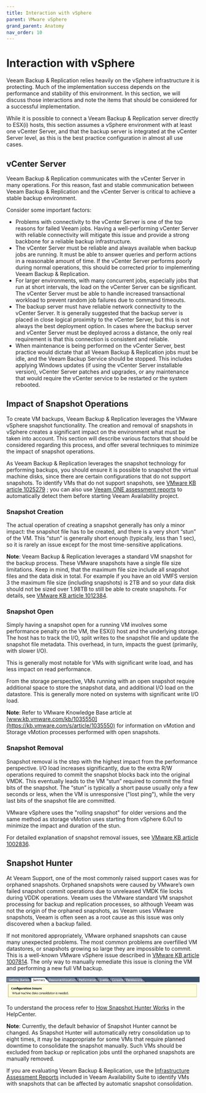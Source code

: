 ```yaml
---
title: Interaction with vSphere
parent: VMware vSphere
grand_parent: Anatomy
nav_order: 10
---
```


# Interaction with vSphere

Veeam Backup & Replication relies heavily on the vSphere infrastructure it is protecting. Much of
the implementation success depends on the performance and stability of this environment. In this
section, we will discuss those interactions and note the items that should be considered for a
successful implementation.

While it is possible to connect a Veeam Backup & Replication server directly to ESX(i) hosts, this
section assumes a vSphere environment with at least one vCenter Server, and that the backup server
is integrated at the vCenter Server level, as this is the best practice configuration in almost all
use cases.

## vCenter Server

Veeam Backup & Replication communicates with the vCenter Server in many operations. For this reason,
fast and stable communication between Veeam Backup & Replication and the vCenter Server is critical
to achieve a stable backup environment.

Consider some important factors:

- Problems with connectivity to the vCenter Server is one of the top reasons for failed Veeam jobs.
  Having a well-performing vCenter Server with reliable connectivity will mitigate this issue and
  provide a strong backbone for a reliable backup infrastructure.
- The vCenter Server must be reliable and always available when backup jobs are running. It must be
  able to answer queries and perform actions in a reasonable amount of time. If the vCenter Server
  performs poorly during normal operations, this should be corrected prior to implementing Veeam
  Backup & Replication.
- For larger environments, with many concurrent jobs, especially jobs that run at short intervals,
  the load on the vCenter Server can be significant. The vCenter Server must be able to handle
  increased transactional workload to prevent random job failures due to command timeouts.
- The backup server must have reliable network connectivity to the vCenter Server. It is generally
  suggested that the backup server is placed in close logical proximity to the vCenter Server, but
  this is not always the best deployment option. In cases where the backup server and vCenter Server
  must be deployed across a distance, the only real requirement is that this connection is
  consistent and reliable.
- When maintenance is being performed on the vCenter Server, best practice would dictate that all
  Veeam Backup & Replication jobs must be idle, and the Veeam Backup Service should be stopped. This
  includes applying Windows updates (if using the vCenter Server installable version), vCenter
  Server patches and upgrades, or any maintenance that would require the vCenter service to be
  restarted or the system rebooted.

## Impact of Snapshot Operations

To create VM backups, Veeam Backup & Replication leverages the VMware vSphere snapshot
functionality. The creation and removal of snapshots in vSphere creates a significant impact on the
environment what must be taken into account. This section will describe various factors that should
be considered regarding this process, and offer several techniques to minimize the impact of
snapshot operations.

As Veeam Backup & Replication leverages the snapshot technology for performing backups, you should
ensure it is possible to snapshot the virtual machine disks, since there are certain configurations
that do not support snapshots. To identify VMs that do not support snapshots, see
[VMware KB article 1025279](https://kb.vmware.com/s/article/1025279) ; you can also use
[Veeam ONE assessment reports](https://helpcenter.veeam.com/docs/one/reporter/vm_configuration_assessment.html)
to automatically detect them before starting Veeam Availability project.

### Snapshot Creation

The actual operation of creating a snapshot generally has only a minor impact: the snapshot file has
to be created, and there is a very short “stun” of the VM. This “stun” is generally short enough
(typically, less than 1 sec), so it is rarely an issue except for the most time-sensitive
applications.

**Note**: Veeam Backup & Replication leverages a standard VM snapshot for the backup process.
These VMware snapshots have a single file size limitations. Keep in mind, that the maximum file size
include all snapshot files and the data disk in total. For example if you have an old VMFS version 3
the maximum file size (including snapshots) is 2TB and so your data disk should not be sized over
1.98TB to still be able to create snapshots. For details, see
[VMware KB article 1012384](https://kb.vmware.com/s/article/1012384).

### Snapshot Open

Simply having a snapshot open for a running VM involves some performance penalty on the VM, the
ESX(i) host and the underlying storage. The host has to track the I/O, split writes to the snapshot
file and update the snapshot file metadata. This overhead, in turn, impacts the guest (primarily,
with slower I/O).

This is generally most notable for VMs with significant write load, and has less impact on read
performance.

From the storage perspective, VMs running with an open snapshot require additional space to store
the snapshot data, and additional I/O load on the datastore. This is generally more noted on systems
with significant write I/O load.

**Note**: Refer to VMware Knowledge Base article at
[www.kb.vmware.com/kb/1035550](https://kb.vmware.com/s/article/1035550)
for information on vMotion and Storage vMotion processes performed with open snapshots.

### Snapshot Removal

Snapshot removal is the step with the highest impact from the performance perspective. I/O load
increases significantly, due to the extra R/W operations required to commit the snapshot blocks back
into the original VMDK. This eventually leads to the VM “stun” required to commit the final bits of
the snapshot. The “stun” is typically a short pause usually only a few seconds or less, when the VM
is unresponsive ("lost ping"), while the very last bits of the snapshot file are committed.

VMware vSphere uses the "rolling snapshot" for older versions and the same method as storage vMotion
uses starting from vSphere 6.0u1 to minimize the impact and duration of the stun.

For detailed explanation of snapshot removal issues, see
[VMware KB article 1002836](https://kb.vmware.com/s/article/1002836).

## Snapshot Hunter

At Veeam Support, one of the most commonly raised support cases was for orphaned snapshots. Orphaned
snapshots were caused by VMware’s own failed snapshot commit operations due to unreleased VMDK file
locks during VDDK operations. Veeam uses the VMware standard VM snapshot processing for backup and
replication processes, so although Veeam was not the origin of the orphaned snapshots, as Veeam uses
VMware snapshots, Veeam is often seen as a root cause as this issue was only discovered when a
backup failed.

If not monitored appropriately, VMware orphaned snapshots can cause many unexpected problems. The
most common problems are overfilled VM datastores, or snapshots growing so large they are impossible
to commit. This is a well-known VMware vSphere issue described in
[VMware KB article 1007814](https://kb.vmware.com/s/article/1007814). The only way to manually
remediate this issue is cloning the VM and performing a new full VM backup.

![](./media/interaction-vmw-consolidation-needed.png)

To understand the process refer to
[How Snapshot Hunter Works](https://helpcenter.veeam.com/docs/backup/vsphere/snapshot_hunter_hiw.html)
in the HelpCenter.

**Note**: Currently, the default behavior of Snapshot Hunter cannot be changed. As Snapshot Hunter
will automatically retry consolidation up to eight times, it may be inappropriate for some VMs that
require planned downtime to consolidate the snapshot manually. Such VMs should be excluded from
backup or replication jobs until the orphaned snapshots are manually removed.

If you are evaluating Veeam Backup & Replication, use the
[Infrastructure Assessment Reports](https://helpcenter.veeam.com/docs/one/reporter/vmware_infrastructure_dashboard.html)
included in Veeam Availability Suite to identify VMs with snapshots that can be affected by
automatic snapshot consolidation.
